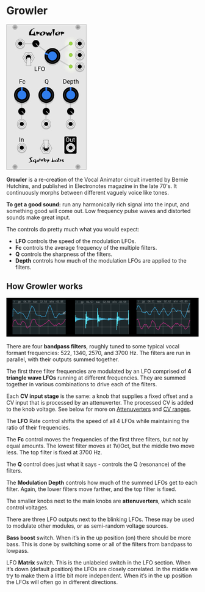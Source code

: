 # Growler

![vocal formant filter image](./growler.jpg)

**Growler** is a re-creation of the Vocal Animator circuit invented by Bernie Hutchins, and published in Electronotes magazine in the late 70's. It continuously morphs between different vaguely voice like tones.

**To get a good sound:** run any harmonically rich signal into the input, and something good will come out. Low frequency pulse waves and distorted sounds make great input.

The controls do pretty much what you would expect:

* **LFO** controls the speed of the modulation LFOs.
* **Fc** controls the average frequency of the multiple filters.
* **Q** controls the sharpness of the filters.
* **Depth** controls how much of the modulation LFOs are applied to the filters.

## How Growler works
![growler scope](./growler.png)

There are four **bandpass filters**, roughly tuned to some typical vocal formant frequencies: 522, 1340, 2570, and 3700 Hz. The filters are run in parallel, with their outputs summed together.

The first three filter frequencies are modulated by an LFO comprised of **4 triangle wave LFOs** running at different frequencies. They are summed together in various combinations to drive each of the filters.

Each **CV input stage** is the same: a knob that supplies a fixed  offset and a CV input that is processed by an attenuverter. The processed CV is added to the knob voltage. See below for more on [Attenuverters](#atten) and [CV ranges](#cv).

The **LFO** Rate control shifts the speed of all 4 LFOs while maintaining the ratio of their frequencies.

The **Fc** control moves the frequencies of the first three filters, but not by equal amounts. The lowest filter moves at 1V/Oct, but the middle two move less. The top filter is fixed at 3700 Hz.

The **Q** control does just what it says - controls the Q (resonance) of the filters.

The **Modulation Depth** controls how much of the summed LFOs get to each filter. Again, the lower filters move farther, and the top filter is fixed.

The smaller knobs next to the main knobs are **attenuverters**, which scale control voltages.

There are three LFO outputs next to the blinking LFOs. These may be used to modulate other modules, or as semi-random voltage sources.

**Bass boost** switch. When it’s in the up position (on) there should be more bass. This is done by switching some or all of the filters from bandpass to lowpass.

LFO **Matrix** switch. This is the unlabeled switch in the LFO section. When it’s down (default position) the LFOs are closely correlated. In the middle we try to make them a little bit more independent. When it’s in the up position the LFOs will often go in different directions.
